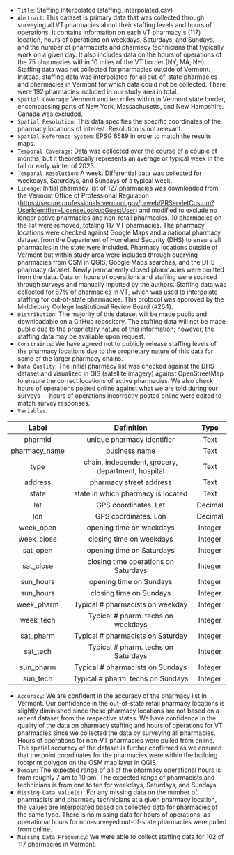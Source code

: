 - `Title`: Staffing Interpolated (staffing_interpolated.csv)
- `Abstract`: This dataset is primary data that was collected through surveying all VT pharmacies about their staffing levels and hours of operations. It contains information on each VT pharmacy's (117) location, hours of operations on weekdays, Saturdays, and Sundays, and the number of pharmacists and pharmacy technicians that typically work on a given day. It also includes data on the hours of operations of the 75 pharmacies within 10 miles of the VT border (NY, MA, NH). Staffing data was not collected for pharmacies outside of Vermont. Instead, staffing data was interpolated for all out-of-state pharmacies and pharmacies in Vermont for which data could not be collected. There were 192 pharmacies included in our study area in total.
- `Spatial Coverage`: Vermont and ten miles within in Vermont state border, encompassing parts of New York, Massachusetts, and New Hampshire. Canada was excluded.
- `Spatial Resolution`: This data specifies the specific coordinates of the pharmacy locations of interest. Resolution is not relevant.
- `Spatial Reference System`: EPSG 6589 in order to match the results maps.
- `Temporal Coverage`: Data was collected over the course of a couple of months, but it theoretically represents an average or typical week in the fall or early winter of 2023.
- `Temporal Resolution`: A week. Differential data was collected for weekdays, Saturdays, and Sundays of a typical week.
- `Lineage`: Initial pharmacy list of 127 pharmacies was downloaded from the Vermont Office of Professional Regulation (https://secure.professionals.vermont.gov/prweb/PRServletCustom?UserIdentifier=LicenseLookupGuestUser) and modified to exclude no longer active pharmacies and non-retail pharmacies. 10 pharmacies on the list were removed, totaling 117 VT pharmacies.  The pharmacy locations were checked against Google Maps and a national pharmacy dataset from the Department of Homeland Security (DHS) to ensure all pharmacies in the state were included. Pharmacy locations outside of Vermont but within study area were included through querying pharmacies from OSM in QGIS, Google Maps searches, and the DHS pharmacy dataset. Newly permanently closed pharmacies were omitted from the data. Data on hours of operations and staffing were sourced through surveys and manually inputted by the authors. Staffing data was collected for 87% of pharmacies in VT, which was used to interpolate staffing for out-of-state pharmacies. This protocol was approved by the Middlebury College Institutional Review Board (#264).
- `Distribution`: The majority of this dataset will be made public and downloadable on a GitHub repository. The staffing data will not be made public due to the proprietary nature of this information; however, the staffing data may be available upon request.
- `Constraints`: We have agreed not to publicly release staffing levels of the pharmacy locations due to the proprietary nature of this data for some of the larger pharmacy chains.
- `Data Quality`: The initial pharmacy list was checked against the DHS dataset and visualized in GIS (satellite imagery) against OpenStreetMap to ensure the correct locations of active pharmacies. We also check hours of operations posted online against what we are told during our surveys -- hours of operations incorrectly posted online were edited to match survey responses.
- `Variables`:

| Label | Definition | Type |
| :--: | :--: | :--: |
| pharmid | unique pharmacy identifier | Text|
| pharmacy_name | business name | Text |
| type | chain, independent, grocery, department, hospital | Text |
| address | pharmacy street address | Text |  
| state | state in which pharmacy is located | Text |
| lat | GPS coordinates. Lat | Decimal |
| lon | GPS coordinates. Lon | Decimal |
| week_open | opening time on weekdays | Integer |
| week_close | closing time on weekdays | Integer |
| sat_open| opening time on Saturdays | Integer |
| sat_close| closing time operations on Saturdays | Integer |
| sun_hours| opening time on Sundays | Integer |
| sun_hours| closing time on Sundays | Integer |
| week_pharm| Typical # pharmacists on weekday | Integer |
| week_tech| Typical # pharm. techs on weekdays  | Integer |
| sat_pharm| Typical # pharmacists on Saturday | Integer|
| sat_tech| Typical # pharm. techs on Saturdays  | Integer|
| sun_pharm| Typical # pharmacists on Sundays | Integer |
| sun_tech| Typical # pharm. techs on Sundays| Integer|


  - `Accuracy`: We are confident in the accuracy of the pharmacy list in Vermont. Our confidence in the out-of-state retail pharmacy locations is slightly diminished since these pharmacy locations are not based on a recent dataset from the respective states. We have confidence in the quality of the data on pharmacy staffing and hours of operations for VT pharmacies since we collected the data by surveying all pharmacies. Hours of operations for non-VT pharmacies were pulled from online. The spatial accuracy of the dataset is further confirmed as we ensured that the point coordinates for the pharmacies were within the building footprint polygon on the OSM map layer in QGIS.
  - `Domain`:  The expected range of all of the pharmacy operational hours is from roughly 7 am to 10 pm. The expected range of pharmacists and technicians is from one to ten for weekdays, Saturdays, and Sundays.
  - `Missing Data Value(s)`: For any missing data on the number of pharmacists and pharmacy technicians at a given pharmacy location, the values are interpolated based on collected data for pharmacies of the same type. There is no missing data for hours of operations, as operational hours for non-surveyed out-of-state pharmacies were pulled from online.
  - `Missing Data Frequency`: We were able to collect staffing data for 102 of 117 pharmacies in Vermont.
